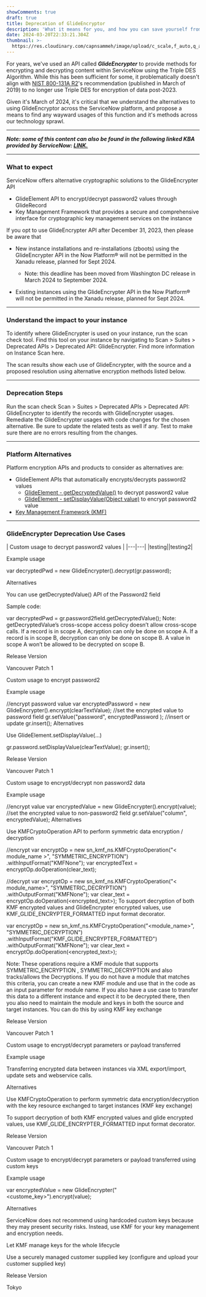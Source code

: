```yaml
---
showComments: true
draft: true
title: Deprecation of GlideEncryptor
description: 'What it means for you, and how you can save yourself from downtime!'
date: 2024-03-20T22:33:21.304Z
thumbnail: >-
  https://res.cloudinary.com/capnsammeh/image/upload/c_scale,f_auto,q_auto,w_400/v1710974148/photo-1709572374695-e0a94e1ec340_mttofp.jpg
---
```

For years, we've used an API called ***GlideEncrypter*** to provide methods for encrypting and decrypting content within ServiceNow using the Triple DES Algorithm. While this has been sufficient for some, it problematically doesn't align with [NIST 800-131A R2](https://nvlpubs.nist.gov/nistpubs/SpecialPublications/NIST.SP.800-131Ar2.pdf)'s recommendation (published in March of 2019) to no longer use Triple DES for encryption of data post-2023. 

Given it's March of 2024, it's critical that we understand the alternatives to using GlideEncryptor across the ServiceNow platform, and propose a means to find any wayward usages of this function and it's methods across our technology sprawl. 

---

***Note: some of this content can also be found in the following linked KBA provided by ServiceNow: [LINK.](https://support.servicenow.com/kb?id=kb_article_view&sysparm_article=KB1320986)***

---

### What to expect

ServiceNow offers alternative cryptographic solutions to the GlideEncrypter API

* GlideElement API to encrypt/decrypt password2 values through GlideRecord
* Key Management Framework that provides a secure and comprehensive interface for cryptographic key management services on the instance

If you opt to use GlideEncrypter API after December 31, 2023, then please be aware that

* New instance installations and re-installations (zboots) using the GlideEncrypter API in the Now Platform® will not be permitted in the Xanadu release, planned for Sept 2024.

  * Note: this deadline has been moved from Washington DC release in March 2024 to September 2024.
* Existing instances using the GlideEncrypter API in the Now Platform® will not be permitted in the Xanadu release, planned for Sept 2024.

---

### Understand the impact to your instance 

To identify where GlideEncrypter is used on your instance, run the scan check tool. Find this tool on your instance by navigating to Scan > Suites > Deprecated APIs > Deprecated API: GlideEncrypter. Find more information on Instance Scan here. 

The scan results show each use of GlideEncrypter, with the source and a proposed resolution using alternative encryption methods listed below. 

---

### Deprecation Steps 

Run the scan check Scan > Suites > Deprecated APIs > Deprecated API: GlideEncrypter to identify the records with GlideEncrypter usages.
Remediate the GlideEncrypter usages with code changes for the chosen alternative. Be sure to update the related tests as well if any.
Test to make sure there are no errors resulting from the changes. 

---
### Platform Alternatives 

Platform encryption APIs and products to consider as alternatives are: 

- GlideElement APIs that automatically encrypts/decrypts password2 values
  - [GlideElement - getDecryptedValue()](https://docs.servicenow.com/bundle/utah-api-reference/page/app-store/dev_portal/API_reference/glideElement/concept/c_GlideElementScopedAPI.html#title_SGE-getDecryptedValue) to decrypt password2 value
  - [GlideElement - setDisplayValue(Object value)](https://docs.servicenow.com/bundle/utah-api-reference/page/app-store/dev_portal/API_reference/glideElement/concept/c_GlideElementScopedAPI.html#title_r_ScopedGlideElementSetDisplayValue_Object_value) to encrypt password2 value
- [Key Management Framework (KMF)](https://docs.servicenow.com/bundle/tokyo-platform-security/page/administer/key-management-framework/concept/understanding-kmf.html)
---

### GlideEncrypter Deprecation Use Cases

| Custom usage to decrypt password2 values |
|---|---|
|testing||testing2|

Example usage 

var decryptedPwd = new GlideEncrypter().decrypt(gr.password);

Alternatives 

You can use getDecryptedValue() API of the Password2 field

Sample code:

var decryptedPwd = gr.password2field.getDecryptedValue();
Note: getDecryptedValue’s cross-scope access policy doesn’t allow cross-scope calls. If a record is in scope A, decryption can only be done on scope A. If a record is in scope B, decryption can only be done on scope B. A value in scope A won’t be allowed to be decrypted on scope B. 

Release Version 

Vancouver Patch 1  

 

Custom usage to encrypt password2 

Example usage 

//encrypt password value
var encryptedPassword = new GlideEncrypter().encrypt(clearTextValue);
//set the encrypted value to password field 
gr.setValue("password", encryptedPassword );
//insert or update 
gr.insert();
Alternatives 

Use GlideElement.setDisplayValue(…)

gr.password.setDisplayValue(clearTextValue);
gr.insert();
 

Release Version 

Vancouver Patch 1  

 

Custom usage to encrypt/decrypt non password2 data 

Example usage 

//encrypt value 
var encryptedValue = new GlideEncrypter().encrypt(value);
//set the encrypted value to non-password2 field 
gr.setValue("column", encryptedValue);
Alternatives 

Use KMFCryptoOperation API to perform symmetric data encryption / decryption  

//encrypt
var encryptOp = new sn_kmf_ns.KMFCryptoOperation("< module_name >", "SYMMETRIC_ENCRYPTION")
                .withInputFormat("KMFNone");
var encryptedText = encryptOp.doOperation(clear_text);

//decrypt 
var encryptOp = new sn_kmf_ns.KMFCryptoOperation("< module_name>", "SYMMETRIC_DECRYPTION")
                .withOutputFormat("KMFNone");
var clear_text = encryptOp.doOperation(<encrypted_text>);
To support decryption of both KMF encrypted values and GlideEncrypter encrypted values, use KMF_GLIDE_ENCRYPTER_FORMATTED input format decorator.  

var encryptOp = new sn_kmf_ns.KMFCryptoOperation("<module_name>", "SYMMETRIC_DECRYPTION")
                .withInputFormat("KMF_GLIDE_ENCRYPTER_FORMATTED")
                .withOutputFormat("KMFNone");
var clear_text = encryptOp.doOperation(<encrypted_text>);
 

Note: These operations require a KMF module that supports SYMMETRIC_ENCRYPTION , SYMMETRIC_DECRYPTION and also tracks/allows the Decryptions. If you do not have a module that matches this criteria, you can create a new KMF module and use that in the code as an input parameter for module name.
If you also have a use case to transfer this data to a different instance and expect it to be decrypted there, then you also need to maintain the module and keys in both the source and target instances. You can do this by using KMF key exchange

Release Version 

Vancouver Patch 1  

 

Custom usage to encrypt/decrypt parameters or payload transferred  

Example usage 

Transferring encrypted data between instances via XML export/import, update sets and webservice calls. 

Alternatives 

Use KMFCryptoOperation to perform symmetric data encryption/decryption with the key resource exchanged to target instances (KMF key exchange) 

To support decryption of both KMF encrypted values and glide encrypted values, use KMF_GLIDE_ENCRYPTER_FORMATTED input format decorator. 

Release Version 

Vancouver Patch 1  

 

Custom usage to encrypt/decrypt parameters or payload transferred using custom keys 

Example usage 

var encryptedValue = new GlideEncrypter("<custome_key>").encrypt(value);

Alternatives 

ServiceNow does not recommend using hardcoded custom keys because they may present security risks. Instead, use KMF for your key management and encryption needs.

Let KMF manage keys for the whole lifecycle 

Use a securely managed customer supplied key (configure and upload your customer supplied key) 

Release Version 

Tokyo 

